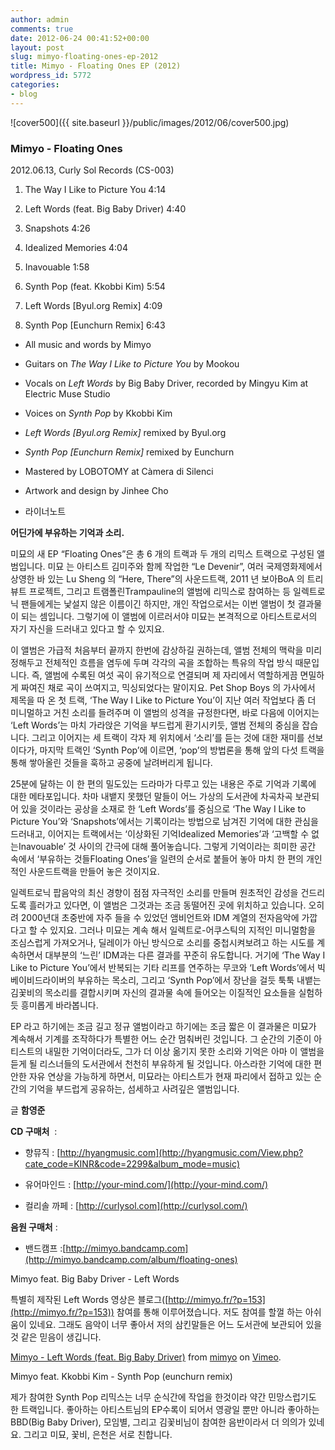 ```yaml
---
author: admin
comments: true
date: 2012-06-24 00:41:52+00:00
layout: post
slug: mimyo-floating-ones-ep-2012
title: Mimyo - Floating Ones EP (2012)
wordpress_id: 5772
categories:
- blog
---
```


![cover500]({{ site.baseurl }}/public/images/2012/06/cover500.jpg)




### Mimyo - Floating Ones


2012.06.13, Curly Sol Records (CS-003)
	
  1. The Way I Like to Picture You 4:14
	
  2. Left Words (feat. Big Baby Driver) 4:40
	
  3. Snapshots 4:26
	
  4. Idealized Memories 4:04
	
  5. Inavouable 1:58
	
  6. Synth Pop (feat. Kkobbi Kim) 5:54
	
  7. Left Words [Byul.org Remix] 4:09
	
  8. Synth Pop [Eunchurn Remix] 6:43

  * All music and words by Mimyo
  * Guitars on _The Way I Like to Picture You_ by Mookou
  * Vocals on _Left Words_ by Big Baby Driver, recorded by Mingyu Kim at Electric Muse Studio
  * Voices on _Synth Pop_ by Kkobbi Kim
  * _Left Words [Byul.org Remix]_ remixed by Byul.org
  * _Synth Pop [Eunchurn Remix]_ remixed by Eunchurn
  * Mastered by LOBOTOMY at Càmera di Silenci
  * Artwork and design by Jinhee Cho


* 라이너노트

**어딘가에 부유하는 기억과 소리.**
<p class="message">

미묘의 새 EP “Floating Ones”은 총 6 개의 트랙과 두 개의 리믹스 트랙으로 구성된 앨범입니다. 미묘 는 아티스트 김미주와 함께 작업한 “Le Devenir”, 여러 국제영화제에서 상영한 바 있는 Lu Sheng 의 “Here, There”의 사운드트랙, 2011 년 보아BoA 의 트리뷰트 프로젝트, 그리고 트램폴린Trampauline의 앨범에 리믹스로 참여하는 등 일렉트로닉 팬들에게는 낯설지 않은 이름이긴 하지만, 개인 작업으로서는 이번 앨범이 첫 결과물이 되는 셈입니다. 그렇기에 이 앨범에 이르러서야 미묘는 본격적으로 아티스트로서의 자기 자신을 드러내고 있다고 할 수 있지요.

이 앨범은 가급적 처음부터 끝까지 한번에 감상하길 권하는데, 앨범 전체의 맥락을 미리 정해두고 전체적인 흐름을 염두에 두며 각각의 곡을 조합하는 특유의 작업 방식 때문입니다. 즉, 앨범에 수록된 여섯 곡이 유기적으로 연결되며 제 자리에서 역할하게끔 면밀하게 짜여진 채로 곡이 쓰여지고, 믹싱되었다는 말이지요. Pet Shop Boys 의 가사에서 제목을 따 온 첫 트랙, ‘The Way I Like to Picture You’이 지난 여러 작업보다 좀 더 미니멀하고 거친 소리를 들려주며 이 앨범의 성격을 규정한다면, 바로 다음에 이어지는 ‘Left Words’는 마치 가라앉은 기억을 부드럽게 환기시키듯, 앨범 전체의 중심을 잡습니다. 그리고 이어지는 세 트랙이 각자 제 위치에서 ‘소리’를 듣는 것에 대한 재미를 선보이다가, 마지막 트랙인 ‘Synth Pop’에 이르면, ‘pop’의 방법론을 통해 앞의 다섯 트랙을 통해 쌓아올린 것들을 훅하고 공중에 날려버리게 됩니다.

25분에 달하는 이 한 편의 밀도있는 드라마가 다루고 있는 내용은 주로 기억과 기록에 대한 메타포입니다. 차마 내뱉지 못했던 말들이 어느 가상의 도서관에 차곡차곡 보관되어 있을 것이라는 공상을 소재로 한 ‘Left Words’를 중심으로 ‘The Way I Like to Picture You’와 ‘Snapshots’에서는 기록이라는 방법으로 남겨진 기억에 대한 관심을 드러내고, 이어지는 트랙에서는 ‘이상화된 기억Idealized Memories’과 ‘고백할 수 없는Inavouable’ 것 사이의 간극에 대해 풀어놓습니다. 그렇게 기억이라는 희미한 공간 속에서 ‘부유하는 것들Floating Ones’을 일련의 순서로 붙들어 놓아 마치 한 편의 개인적인 사운드트랙을 만들어 놓은 것이지요.

일렉트로닉 팝음악의 최신 경향이 점점 자극적인 소리를 만들며 원초적인 감성을 건드리도록 흘러가고 있다면, 이 앨범은 그것과는 조금 동떨어진 곳에 위치하고 있습니다. 오히려 2000년대 초중반에 자주 들을 수 있었던 앰비언트와 IDM 계열의 전자음악에 가깝다고 할 수 있지요. 그러나 미묘는 계속 해서 일렉트로-어쿠스틱의 지적인 미니멀함을 조심스럽게 가져오거나, 딜레이가 아닌 방식으로 소리를 중첩시켜보려고 하는 시도를 계속하면서 대부분의 ‘느린’ IDM과는 다른 결과를 꾸준히 유도합니다. 거기에 ‘The Way I Like to Picture You’에서 반복되는 기타 리프를 연주하는 무코와 ‘Left Words’에서 빅베이비드라이버의 부유하는 목소리, 그리고 ‘Synth Pop’에서 장난을 걸듯 툭툭 내뱉는 김꽃비의 목소리를 결합시키며 자신의 결과물 속에 들어오는 이질적인 요소들을 실험하듯 흥미롭게 바라봅니다.

EP 라고 하기에는 조금 길고 정규 앨범이라고 하기에는 조금 짧은 이 결과물은 미묘가 계속해서 기계를 조작하다가 특별한 어느 순간 멈춰버린 것입니다. 그 순간의 기준이 아티스트의 내밀한 기억이더라도, 그가 더 이상 옮기지 못한 소리와 기억은 아마 이 앨범을 듣게 될 리스너들의 도서관에서 천천히 부유하게 될 것입니다. 아스라한 기억에 대한 편안한 자유 연상을 가능하게 하면서, 미묘라는 아티스트가 현재 파리에서 접하고 있는 순간의 기억을 부드럽게 공유하는, 섬세하고 사려깊은 앨범입니다.

글 **함영준**
</p>



**CD 구매처**  :



	
  * 향뮤직 : [http://hyangmusic.com](http://hyangmusic.com/View.php?cate_code=KINR&code=2299&album_mode=music)

	
  * 유어마인드 : [http://your-mind.com/](http://your-mind.com/)

	
  * 컬리솔 까페 : [http://curlysol.com](http://curlysol.com/)


**음원 구매처** :



	
  * 밴드캠프 :[http://mimyo.bandcamp.com](http://mimyo.bandcamp.com/album/floating-ones)


Mimyo feat. Big Baby Driver - Left Words




특별히 제작된 Left Words 영상은 블로그([http://mimyo.fr/?p=153](http://mimyo.fr/?p=153)) 참여를 통해 이루어졌습니다. 저도 참여를 할껄 하는 아쉬움이 있네요. 그래도 음악이 너무 좋아서 저의 삼킨말들은 어느 도서관에 보관되어 있을것 같은 믿음이 생깁니다.

[Mimyo - Left Words (feat. Big Baby Driver)](http://vimeo.com/43223298) from [mimyo](http://vimeo.com/mimyo) on [Vimeo](http://vimeo.com).

Mimyo feat. Kkobbi Kim - Synth Pop (eunchurn remix)

제가 참여한 Synth Pop 리믹스는 너무 순식간에 작업을 한것이라 약간 민망스럽기도 한 트랙입니다. 좋아하는 아티스트님의 EP수록이 되어서 영광일 뿐만 아니라 좋아하는 BBD(Big Baby Driver), 모임별, 그리고 김꽃비님이 참여한 음반이라서 더 의의가 있네요. 그리고 미묘, 꽃비, 은천은 서로 친합니다.